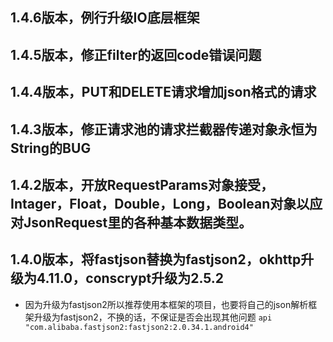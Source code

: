 ## 1.4.6版本，例行升级IO底层框架
## 1.4.5版本，修正filter的返回code错误问题
## 1.4.4版本，PUT和DELETE请求增加json格式的请求
## 1.4.3版本，修正请求池的请求拦截器传递对象永恒为String的BUG
## 1.4.2版本，开放RequestParams对象接受，Intager，Float，Double，Long，Boolean对象以应对JsonRequest里的各种基本数据类型。
## 1.4.0版本，将fastjson替换为fastjson2，okhttp升级为4.11.0，conscrypt升级为2.5.2
- 因为升级为fastjson2所以推荐使用本框架的项目，也要将自己的json解析框架升级为fastjson2，不换的话，不保证是否会出现其他问题
`api "com.alibaba.fastjson2:fastjson2:2.0.34.1.android4"`
